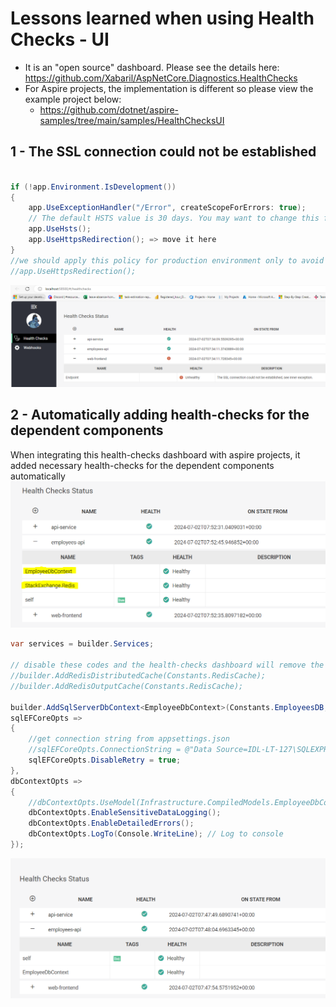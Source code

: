 # Lessons learned when using Health Checks - UI

* It is an "open source" dashboard. Please see the details here: https://github.com/Xabaril/AspNetCore.Diagnostics.HealthChecks
* For Aspire projects, the implementation is different so please view the example project below: 
	* https://github.com/dotnet/aspire-samples/tree/main/samples/HealthChecksUI

## 1 - The SSL connection could not be established
```csharp

if (!app.Environment.IsDevelopment())
{
	app.UseExceptionHandler("/Error", createScopeForErrors: true);
	// The default HSTS value is 30 days. You may want to change this for production scenarios, see https://aka.ms/aspnetcore-hsts.
	app.UseHsts();
	app.UseHttpsRedirection(); => move it here
}
//we should apply this policy for production environment only to avoid the error "The SSL connection could not be established"
//app.UseHttpsRedirection();

```
![healthchecks-ssl-issue](./Images/healthchecks-ssl-issue.PNG)

## 2 - Automatically adding health-checks for the dependent components
When integrating this health-checks dashboard with aspire projects, it added necessary health-checks for 
the dependent components automatically
![healthchecks-dependent-checks](./Images/healthchecks-dependent-checks.PNG)

```csharp
var services = builder.Services;

// disable these codes and the health-checks dashboard will remove the related checks on UI too
//builder.AddRedisDistributedCache(Constants.RedisCache);
//builder.AddRedisOutputCache(Constants.RedisCache);

builder.AddSqlServerDbContext<EmployeeDbContext>(Constants.EmployeesDB,
sqlEFCoreOpts =>
{
	//get connection string from appsettings.json
	//sqlEFCoreOpts.ConnectionString = @"Data Source=IDL-LT-127\SQLEXPRESS;Database=employees-sqldb;Integrated Security=True;Connect Timeout=30;Encrypt=True;Trust Server Certificate=True;Application Intent=ReadWrite;Multi Subnet Failover=False";
	sqlEFCoreOpts.DisableRetry = true;
},
dbContextOpts =>
{
	//dbContextOpts.UseModel(Infrastructure.CompiledModels.EmployeeDbContextModel.Instance);
	dbContextOpts.EnableSensitiveDataLogging();
	dbContextOpts.EnableDetailedErrors();
	dbContextOpts.LogTo(Console.WriteLine); // Log to console
});
```

![healthchecks-dependent-check-1](./Images/healthchecks-dependent-check-1.PNG)